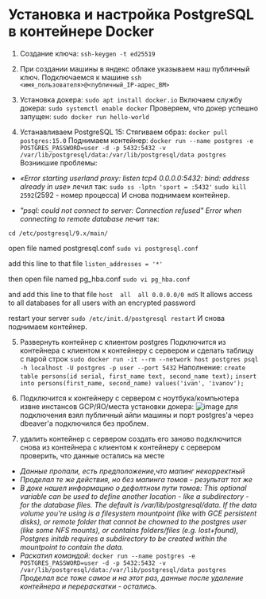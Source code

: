 # Установка и настройка PostgreSQL в контейнере Docker

1. Создание ключа:
```ssh-keygen -t ed25519```

2. При создании машины в яндекс облаке указываем наш публичный ключ.
Подключаемся к машине ```ssh <имя_пользователя>@<публичный_IP-адрес_ВМ>```

3. Установка докера:
```sudo apt install docker.io```
Включаем службу докера:
```sudo systemctl enable docker```
Проверяем, что докер успешно запущен:
```sudo docker run hello-world```

4. Устанавливаем PostgreSQL 15:
Стягиваем образ:
```docker pull postgres:15.0```
Поднимаем контейнер:
```docker run --name postgres -e POSTGRES_PASSWORD=user -d -p 5432:5432 -v /var/lib/postgresql/data:/var/lib/postgresql/data postgres```
Возникшие проблемы:
- *«Error starting userland proxy: listen tcp4 0.0.0.0:5432: bind: address already in use»*
лечил так:
```sudo ss -lptn 'sport = :5432'```
```sudo kill 2592```(2592 - номер процесса)
И снова поднимаем контейнер.

- *"psql: could not connect to server: Connection refused" Error when connecting to remote database*
лечит так:

```cd /etc/postgresql/9.x/main/```

open file named postgresql.conf
```sudo vi postgresql.conf```

add this line to that file
```listen_addresses = '*'```

then open file named pg_hba.conf
```sudo vi pg_hba.conf```

and add this line to that file
```host  all  all 0.0.0.0/0 md5```
It allows access to all databases for all users with an encrypted password

restart your server
```sudo /etc/init.d/postgresql restart```
И снова поднимаем контейнер.

5. Развернуть контейнер с клиентом postgres
Подключится из контейнера с клиентом к контейнеру с сервером и сделать таблицу с парой строк
```sudo docker run -it --rm --network host postgres psql -h localhost -U postgres -p user --port 5432```
Наполнение:
```create table persons(id serial, first_name text, second_name text);```
```insert into persons(first_name, second_name) values('ivan', 'ivanov');```

6. Подключится к контейнеру с сервером с ноутбука/компьютера извне инстансов GCP/ЯО/места установки докера:
![image](https://github.com/kunishuter/postgres/assets/88041566/c3d56f3f-0c78-4604-b1e2-61a35b27b44e)
для подключения взял публичный айпи машины и порт postgres'a через dbeaver'a подключился без проблем.

7. удалить контейнер с сервером
создать его заново
подключится снова из контейнера с клиентом к контейнеру с сервером
проверить, что данные остались на месте
- *Данные пропали, есть предположение,что мапинг некорректный*
- *Проделал те же действия, но без мапинга томов - результат тот же*
- *В доке нашел информацию о дефолтном пути томов:
This optional variable can be used to define another location - like a subdirectory - for the database files. The default is /var/lib/postgresql/data. If the data volume you're using is a filesystem mountpoint (like with GCE persistent disks), or remote folder that cannot be chowned to the postgres user (like some NFS mounts), or contains folders/files (e.g. lost+found), Postgres initdb requires a subdirectory to be created within the mountpoint to contain the data.*
- *Раскатил командой:*
 ```docker run --name postgres -e POSTGRES_PASSWORD=user -d -p 5432:5432 -v /var/lib/postgresql/data:/var/lib/postgresql/data postgres```
*Проделал все тоже самое и на этот раз, данные после удаление контейнера и перераскатки - остались.*




